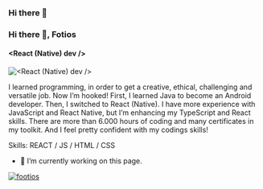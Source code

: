 ### Hi there 👋

### Hi there 👋, Fotios 
#### <React (Native) dev />
![<React (Native) dev />](https://pbs.twimg.com/profile_banners/1002039931835994113/1559239505/1080x360)

I learned programming, in order to get a creative, ethical, challenging and versatile job. Now I’m hooked! First, I learned Java to become an Android developer. Then, I switched to React (Native). I have more experience with JavaScript and React Native, but I’m enhancing my TypeScript and React skills. There are more than 6.000 hours of coding and many certificates in my toolkit. And I feel pretty confident with my codings skills!

Skills: REACT / JS / HTML / CSS

- 🔭 I’m currently working on this page. 

[![footios](https://github-readme-stats.vercel.app/api?username=footios)](https://github.com/anuraghazra/github-readme-stats)
<!--
**footios/footios** is a ✨ _special_ ✨ repository because its `README.md` (this file) appears on your GitHub profile.

Here are some ideas to get you started:

- 🔭 I’m currently working on ...
- 🌱 I’m currently learning ...
- 👯 I’m looking to collaborate on ...
- 🤔 I’m looking for help with ...
- 💬 Ask me about ...
- 📫 How to reach me: ...
- 😄 Pronouns: ...
- ⚡ Fun fact: ...
-->
